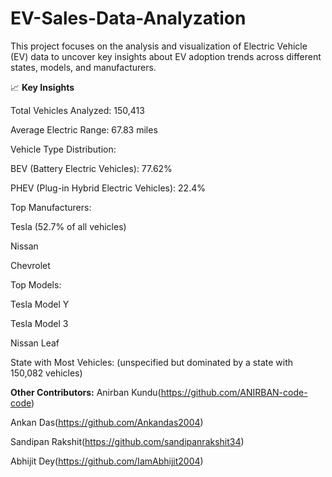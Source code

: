 # EV-Sales-Data-Analyzation
This project focuses on the analysis and visualization of Electric Vehicle (EV) data to uncover key insights about EV adoption trends across different states, models, and manufacturers.

📈 **Key Insights**

Total Vehicles Analyzed: 150,413

Average Electric Range: 67.83 miles

Vehicle Type Distribution:

BEV (Battery Electric Vehicles): 77.62%

PHEV (Plug-in Hybrid Electric Vehicles): 22.4%

Top Manufacturers:

Tesla (52.7% of all vehicles)

Nissan

Chevrolet

Top Models:

Tesla Model Y

Tesla Model 3

Nissan Leaf

State with Most Vehicles: (unspecified but dominated by a state with 150,082 vehicles)

**Other Contributors:**
Anirban Kundu(https://github.com/ANIRBAN-code-code)

Ankan Das(https://github.com/Ankandas2004)

Sandipan Rakshit(https://github.com/sandipanrakshit34)

Abhijit Dey(https://github.com/IamAbhijit2004)
